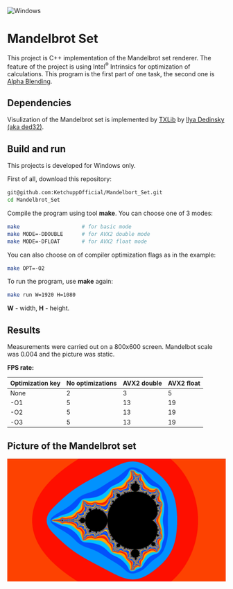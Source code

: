 ![Windows](https://img.shields.io/badge/Windows-0078D6?style=for-the-badge&logo=windows&logoColor=white)

# Mandelbrot Set

This project is C++ implementation of the Mandelbrot set renderer. The feature of the project is using Intel<sup>&reg;</sup> Intrinsics for optimization of calculations. This program is the first part of one task, the second one is [Alpha Blending](https://github.com/KetchuppOfficial/Alpha_Blending).

## Dependencies

Visulization of the Mandelbrot set is implemented by [TXLib](https://github.com/ded32/TXLib) by [Ilya Dedinsky (aka ded32)](https://github.com/ded32).

## Build and run

This projects is developed for Windows only.

First of all, download this repository:
```bash
git@github.com:KetchuppOfficial/Mandelbort_Set.git
cd Mandelbrot_Set
```

Compile the program using tool **make**. You can choose one of 3 modes:
```bash
make                    # for basic mode
make MODE=-DDOUBLE      # for AVX2 double mode
make MODE=-DFLOAT       # for AVX2 float mode
```

You can also choose on of compiler optimization flags as in the example:
```bash
make OPT=-O2
```

To run the program, use **make** again:
```bash
make run W=1920 H=1080
```
**W** - width, **H** - height.

## Results

Measurements were carried out on a 800x600 screen. Mandelbot scale was 0.004 and the picture was static.

**FPS rate:**

| Optimization key | No optimizations | AVX2 double | AVX2 float |
|------------------|------------------|-------------|------------|
|       None       |        2         |      3      |     5      |
|       -O1        |        5         |      13     |     19     |
|       -O2        |        5         |      13     |     19     |
|       -O3        |        5         |      13     |     19     |

## Picture of the Mandelbrot set

![Picture](Mandelbrot.png)
